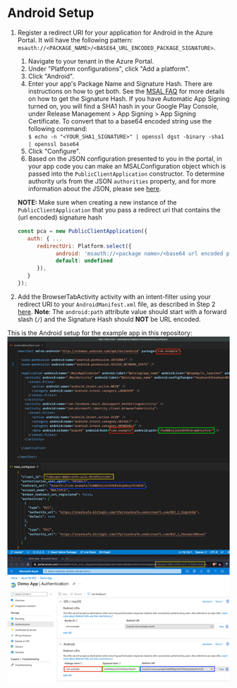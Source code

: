 # Android Setup

1. Register a redirect URI for your application for Android in the Azure Portal. It will have the following pattern: `msauth://<PACKAGE_NAME>/<BASE64_URL_ENCODED_PACKAGE_SIGNATURE>`.

   1. Navigate to your tenant in the Azure Portal.
   1. Under "Platform configurations", click "Add a platform".
   1. Click "Android".
   1. Enter your app's Package Name and Signature Hash. There are instructions on how to get both. See the [MSAL FAQ](https://github.com/AzureAD/microsoft-authentication-library-for-android/wiki/MSAL-FAQ#redirect-uri-issues) for more details on how to get the Signature Hash. If you have Automatic App Signing turned on, you will find a SHA1 hash in your Google Play Console, under Release Management > App Signing > App Signing Certificate. To convert that to a base64 encoded string use the following command:  
      `$ echo -n "<YOUR_SHA1_SIGNATURE>" | openssl dgst -binary -sha1 | openssl base64`
   1. Click "Configure".
   1. Based on the JSON configuration presented to you in the portal, in your app code you can make an MSALConfiguration object which is passed into the `PublicClientApplication` constructor. To determine authority urls from the JSON `authorities` property, and for more information about the JSON, please see [here](https://docs.microsoft.com/en-us/azure/active-directory/develop/msal-configuration#map-aad-authority--audience-to-microsoft-identity-platform-endpoints).

   **NOTE:** Make sure when creating a new instance of the `PublicClientApplication` that you pass a redirect uri that contains the (url encoded) signature hash

   ```js
   const pca = new PublicClientApplication({
      auth: { ...
         redirectUri: Platform.select({
               android: 'msauth://<package name>/<base64 url encoded package signature hash>', // ex: "msauth://com.package/Xo8WBi6jzSxKDVR4drqm84yr9iU%3D"
               default: undefined
         }),
      }
   });
   ```

1. Add the BrowserTabActivity activity with an intent-filter using your redirect URI to your `AndroidManifest.xml` file, as described in Step 2 [here](https://github.com/AzureAD/microsoft-authentication-library-for-android#step-3-configure-the-androidmanifestxml).
   **Note**: The `android:path` attribute value should start with a forward slash (`/`) and the Signature Hash should **NOT** be URL encoded.

This is the Android setup for the example app in this repository:
![Android setup in code and portal](/_assets/rnmsal_android_setup.png)
